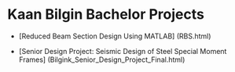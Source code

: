 # Kaan Bilgin Bachelor Projects

- [Reduced Beam Section Design Using MATLAB] (RBS.html)

- [Senior Design Project: Seismic Design of Steel Special Moment Frames] (Bilgink_Senior_Design_Project_Final.html)

